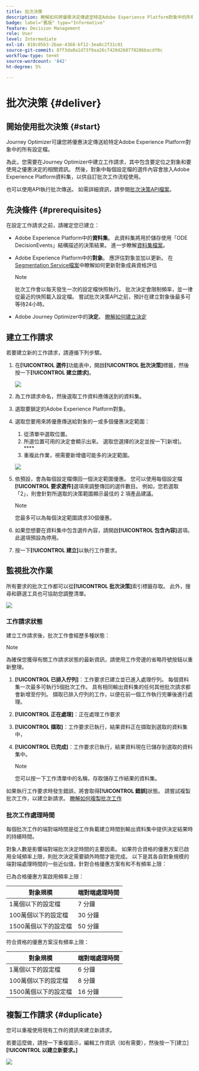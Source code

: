 ```yaml
---
title: 批次決策
description: 瞭解如何將優惠決定傳遞至特定Adobe Experience Platform對象中的所有設定檔。
badge: label="舊版" type="Informative"
feature: Decision Management
role: User
level: Intermediate
exl-id: 810c05b3-2bae-4368-bf12-3ea8c2f31c01
source-git-commit: 87f3da0a1d73f9aa26c7420d260778286bacdf0c
workflow-type: tm+mt
source-wordcount: '842'
ht-degree: 5%

---
```


# 批次決策 {#deliver}

## 開始使用批次決策 {#start}

Journey Optimizer可讓您將優惠決定傳送給特定Adobe Experience Platform對象中的所有設定檔。

為此，您需要在Journey Optimizer中建立工作請求，其中包含要定位之對象和要使用之優惠決定的相關資訊。 然後，對象中每個設定檔的選件內容會放入Adobe Experience Platform資料集，以供自訂批次工作流程使用。

也可以使用API執行批次傳送。 如需詳細資訊，請參閱[批次決策API檔案](api-reference/offer-delivery-api/batch-decisioning-api.md)。

## 先決條件 {#prerequisites}

在設定工作請求之前，請確定您已建立：

* Adobe Experience Platform中的&#x200B;**資料集**。 此資料集將用於儲存使用「ODE DecisionEvents」結構描述的決策結果。 進一步瞭解[資料集檔案](https://experienceleague.adobe.com/docs/experience-platform/catalog/datasets/overview.html?lang=zh-Hant)。

* Adobe Experience Platform中的&#x200B;**對象**。 應評估對象並加以更新。 在[Segmentation Service檔案](https://www.adobe.com/go/segmentation-overview-en)中瞭解如何更新對象成員資格評估

  >[!NOTE]
  >
  >批次工作會以每天發生一次的設定檔快照執行。 批次決定會限制頻率，並一律從最近的快照載入設定檔。 嘗試批次決策API之前，預計在建立對象後最多可等待24小時。

* Adobe Journey Optimizer中的&#x200B;**決定**。 [瞭解如何建立決定](offer-activities/create-offer-activities.md)

<!-- in API doc, remove these info and add ref here-->

## 建立工作請求

若要建立新的工作請求，請遵循下列步驟。

1. 在&#x200B;**[!UICONTROL 選件]**&#x200B;功能表中，開啟&#x200B;**[!UICONTROL 批次決策]**&#x200B;標籤，然後按一下&#x200B;**[!UICONTROL 建立請求]**。

   ![](assets/batch-create.png)

1. 為工作請求命名，然後選取工作資料應傳送到的資料集。

1. 選取要鎖定的Adobe Experience Platform對象。

1. 選取您要用來將優惠傳送給對象的一或多個優惠決定範圍：
   1. 從清單中選取位置。
   1. 所選位置可用的決定會顯示出來。 選取您選擇的決定並按一下[新增]。****
   1. 重複此作業，視需要新增儘可能多的決定範圍。

   ![](assets/batch-decision.png)

1. 依預設，會為每個設定檔傳回一個決定範圍優惠。 您可以使用每個設定檔&#x200B;**[!UICONTROL 要求選件]**&#x200B;選項來調整傳回的選件數目。 例如，您若選取「2」，則會針對所選取的決策範圍顯示最佳的 2 項產品建議。

   >[!NOTE]
   >
   >您最多可以為每個決定範圍請求30個優惠。

1. 如果您想要在資料集中包含選件內容，請開啟&#x200B;**[!UICONTROL 包含內容]**&#x200B;選項。 此選項預設為停用。

1. 按一下&#x200B;**[!UICONTROL 建立]**&#x200B;以執行工作要求。

## 監視批次作業

所有要求的批次工作都可以從&#x200B;**[!UICONTROL 批次決策]**&#x200B;索引標籤存取。 此外，搜尋和篩選工具也可協助您調整清單。

![](assets/batch-list.png)

### 工作請求狀態

建立工作請求後，批次工作會經歷多種狀態：

>[!NOTE]
>
>為確保您獲得有關工作請求狀態的最新資訊，請使用工作旁邊的省略符號按鈕以重新整理。

1. **[!UICONTROL 已排入佇列]**：工作要求已建立並已進入處理佇列。 每個資料集一次最多可執行5個批次工作。 具有相同輸出資料集的任何其他批次請求都會新增至佇列。 擷取已排入佇列的工作，以便在前一個工作執行完畢後進行處理。
1. **[!UICONTROL 正在處理]**：正在處理工作要求
1. **[!UICONTROL 擷取]**：工作要求已執行，結果資料正在擷取到選取的資料集中，
1. **[!UICONTROL 已完成]**：工作要求已執行，結果資料現在已儲存到選取的資料集中。

   >[!NOTE]
   >
   >您可以按一下工作清單中的名稱，存取儲存工作結果的資料集。

如果執行工作要求時發生錯誤，將會取得&#x200B;**[!UICONTROL 錯誤]**&#x200B;狀態。 請嘗試複製批次工作，以建立新請求。 [瞭解如何複製批次工作](#duplicate)

### 批次工作處理時間

每個批次工作的端對端時間是從工作負載建立時間到輸出資料集中提供決定結果時的持續時間。

對象人數是影響端對端批次決定時間的主要因素。 如果符合資格的優惠方案已啟用全域頻率上限，則批次決定需要額外時間才能完成。 以下是其各自對象規模的端對端處理時間的一些近似值，針對合格優惠方案有和不有頻率上限：

已為合格優惠方案啟用頻率上限：

| 對象規模 | 端對端處理時間 |
|--------------|----------------------------|
| 1萬個以下的設定檔 | 7 分鐘 |
| 100萬個以下的設定檔 | 30 分鐘 |
| 1500萬個以下的設定檔 | 50 分鐘 |

符合資格的優惠方案沒有頻率上限：

| 對象規模 | 端對端處理時間 |
|--------------|----------------------------|
| 1萬個以下的設定檔 | 6 分鐘 |
| 100萬個以下的設定檔 | 8 分鐘 |
| 1500萬個以下的設定檔 | 16 分鐘 |

## 複製工作請求 {#duplicate}

您可以重複使用現有工作的資訊來建立新請求。

若要這麼做，請按一下重複圖示，編輯工作資訊（如有需要），然後按一下[建立] **[!UICONTROL 以建立新要求。]**

![](assets/batch-duplicate.png)
